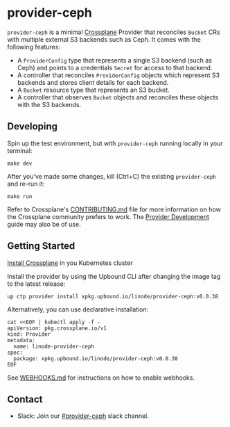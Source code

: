 # provider-ceph

`provider-ceph` is a minimal [Crossplane](https://crossplane.io/) Provider
that reconciles `Bucket` CRs with multiple external S3 backends such as Ceph. It comes
with the following features:

- A `ProviderConfig` type that represents a single S3 backend (such as Ceph) and points to a credentials `Secret` for access to that backend.
- A controller that reconciles `ProviderConfig` objects which represent S3 backends and stores client details for each backend.
- A `Bucket` resource type that represents an S3 bucket.
- A controller that observes `Bucket` objects and reconciles these objects with the S3 backends.

## Developing
Spin up the test environment, but with `provider-ceph` running locally in your terminal:

```
make dev
```

After you've made some changes, kill (Ctrl+C) the existing `provider-ceph` and re-run it:

```
make run
```

Refer to Crossplane's [CONTRIBUTING.md] file for more information on how the
Crossplane community prefers to work. The [Provider Development][provider-dev]
guide may also be of use.

[CONTRIBUTING.md]: https://github.com/crossplane/crossplane/blob/master/CONTRIBUTING.md
[provider-dev]: https://github.com/crossplane/crossplane/blob/master/docs/contributing/provider_development_guide.md

## Getting Started

[Install Crossplane](https://docs.crossplane.io/v1.11/software/install/#install-crossplane) in you Kubernetes cluster

Install the provider by using the Upbound CLI after changing the image tag to the latest release:

```
up ctp provider install xpkg.upbound.io/linode/provider-ceph:v0.0.38
```

Alternatively, you can use declarative installation:
```
cat <<EOF | kubectl apply -f -
apiVersion: pkg.crossplane.io/v1
kind: Provider
metadata:
  name: linode-provider-ceph
spec:
  package: xpkg.upbound.io/linode/provider-ceph:v0.0.38
EOF
```
See [WEBHOOKS.md](docs/WEBHOOKS.md) for instructions on how to enable webhooks.

## Contact
- Slack: Join our [#provider-ceph](https://crossplane.slack.com/archives/C05RKQRNDHA) slack channel.
